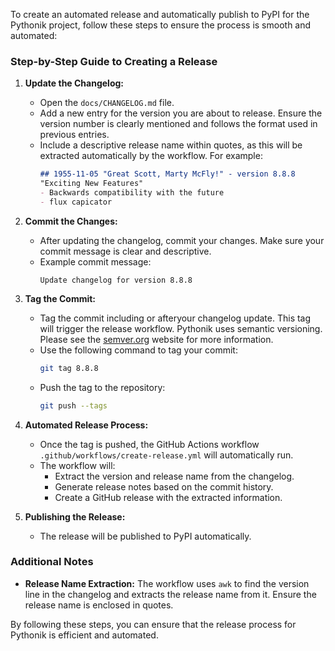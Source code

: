 To create an automated release and automatically publish to PyPI for the Pythonik project, follow these steps to ensure the process is smooth and automated:


### Step-by-Step Guide to Creating a Release

1. **Update the Changelog:**
   - Open the `docs/CHANGELOG.md` file.
   - Add a new entry for the version you are about to release. Ensure the version number is clearly mentioned and follows the format used in previous entries.
   - Include a descriptive release name within quotes, as this will be extracted automatically by the workflow. For example:
     ```markdown
     ## 1955-11-05 "Great Scott, Marty McFly!" - version 8.8.8
     "Exciting New Features"
     - Backwards compatibility with the future
     - flux capicator 
     ```

2. **Commit the Changes:**
   - After updating the changelog, commit your changes. Make sure your commit message is clear and descriptive.
   - Example commit message:
     ```
     Update changelog for version 8.8.8
     ```

3. **Tag the Commit:**
   - Tag the commit including or afteryour changelog update. This tag will trigger the release workflow. Pythonik uses semantic versioning. Please see the [semver.org](https://semver.org/) website for more information.
   - Use the following command to tag your commit:
     ```bash
     git tag 8.8.8 
     ```
   - Push the tag to the repository:
     ```bash
     git push --tags
     ```

4. **Automated Release Process:**
   - Once the tag is pushed, the GitHub Actions workflow `.github/workflows/create-release.yml` will automatically run.
   - The workflow will:
     - Extract the version and release name from the changelog.
     - Generate release notes based on the commit history.
     - Create a GitHub release with the extracted information.

5. **Publishing the Release:**
   - The release will be published to PyPI automatically. 

### Additional Notes

- **Release Name Extraction:** The workflow uses `awk` to find the version line in the changelog and extracts the release name from it. Ensure the release name is enclosed in quotes.

By following these steps, you can ensure that the release process for Pythonik is efficient and automated.